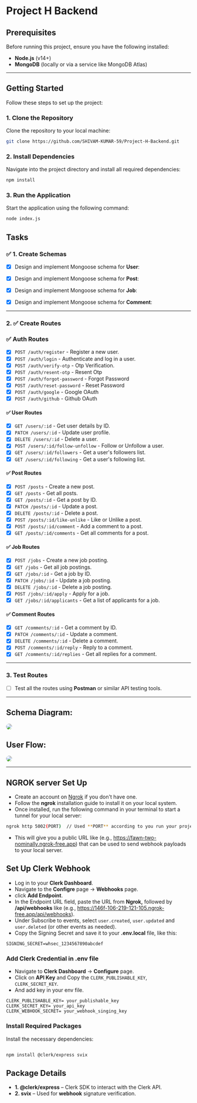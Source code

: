 # Project H Backend

## Prerequisites

Before running this project, ensure you have the following installed:

- **Node.js** (v14+)
- **MongoDB** (locally or via a service like MongoDB Atlas)

---

## Getting Started

Follow these steps to set up the project:

### 1. Clone the Repository

Clone the repository to your local machine:

```bash
git clone https://github.com/SHIVAM-KUMAR-59/Project-H-Backend.git
```

### 2. Install Dependencies

Navigate into the project directory and install all required dependencies:

```bash
npm install
```

### 3. Run the Application

Start the application using the following command:

```bash
node index.js
```

## Tasks

### ✅ 1. Create Schemas

- [x] Design and implement Mongoose schema for **User**:

- [x] Design and implement Mongoose schema for **Post**:

- [x] Design and implement Mongoose schema for **Job**:

- [x] Design and implement Mongoose schema for **Comment**:

---

### 2. ✅ Create Routes

### ✅ Auth Routes

- [x] `POST /auth/register` - Register a new user.
- [x] `POST /auth/login` - Authenticate and log in a user.
- [x] `POST /auth/verify-otp` - Otp Verification.
- [x] `POST /auth/resent-otp` - Resent Otp
- [x] `POST /auth/forgot-password` - Forgot Password
- [x] `POST /auth/reset-password` - Reset Password
- [x] `POST /auth/google` - Google OAuth
- [x] `POST /auth/github` - Github OAuth

#### ✅ User Routes

- [x] `GET /users/:id` - Get user details by ID.
- [x] `PATCH /users/:id` - Update user profile.
- [x] `DELETE /users/:id` - Delete a user.
- [x] `POST /users/:id/follow-unfollow` - Follow or Unfollow a user.
- [x] `GET /users/:id/followers` - Get a user's followers list.
- [x] `GET /users/:id/following` - Get a user's following list.

#### ✅ Post Routes

- [x] `POST /posts` - Create a new post.
- [x] `GET /posts` - Get all posts.
- [x] `GET /posts/:id` - Get a post by ID.
- [x] `PATCH /posts/:id` - Update a post.
- [x] `DELETE /posts/:id` - Delete a post.
- [x] `POST /posts/:id/like-unlike` - Like or Unlike a post.
- [x] `POST /posts/:id/comment` - Add a comment to a post.
- [x] `GET /posts/:id/comments` - Get all comments for a post.

#### ✅ Job Routes

- [x] `POST /jobs` - Create a new job posting.
- [x] `GET /jobs` - Get all job postings.
- [x] `GET /jobs/:id` - Get a job by ID.
- [x] `PATCH /jobs/:id` - Update a job posting.
- [x] `DELETE /jobs/:id` - Delete a job posting.
- [x] `POST /jobs/:id/apply` - Apply for a job.
- [x] `GET /jobs/:id/applicants` - Get a list of applicants for a job.

#### ✅ Comment Routes

- [x] `GET /comments/:id` - Get a comment by ID.
- [x] `PATCH /comments/:id` - Update a comment.
- [x] `DELETE /comments/:id` - Delete a comment.
- [x] `POST /comments/:id/reply` - Reply to a comment.
- [x] `GET /comments/:id/replies` - Get all replies for a comment.

---

### 3. Test Routes

- [ ] Test all the routes using **Postman** or similar API testing tools.

---

## Schema Diagram:

<img src="./Project-H-Backend.png" style="border-radius: 8px;"></img>

## User Flow:

<img src="./User-Flow.png" style="border-radius: 8px;"></img>



---


## NGROK server Set Up

- Create an account on [Ngrok](https://ngrok.com/) if you don't have one.
- Follow the **ngrok** installation guide to install it on your local system.
- Once installed, run the following command in your terminal to start a tunnel for your local server:
```bash
ngrok http 5002(PORT)  // Used **PORT** according to you run your project on which PORT

```
- This will give you a public URL like (e.g., https://fawn-two-nominally.ngrok-free.app) that can be used to send webhook payloads to your local server.


## Set Up Clerk Webhook
- Log in to your **Clerk Dashboard**.
- Navigate to the **Configre** page -> **Webhooks** page.
- click **Add Endpoint**.
- In the Endpoint URL field, paste the URL from **Ngrok,** followed by **/api/webhooks** like (e.g., https://146f-106-219-121-105.ngrok-free.app/api/webhooks).
- Under Subscribe to events, select `user.created`, `user.updated` and `user.deleted` (or other events as needed).
- Copy the Signing Secret and save it to your **.env.local** file, like this:
```
SIGNING_SECRET=whsec_1234567890abcdef

```
### Add Clerk Credential in .env file 

- Navigate to **Clerk Dashboard** -> **Configure** page.
- Click on **API Key** and Copy the `CLERK_PUBLISHABLE_KEY`, `CLERK_SECRET_KEY`.
- And add key in your env file. 

```
CLERK_PUBLISHABLE_KEY= your_publishable_key
CLERK_SECRET_KEY= your_api_key
CLERK_WEBHOOK_SECRET= your_webhook_singing_key

```

### Install Required Packages

Install the necessary dependencies:

```bash

npm install @clerk/express svix

```
## Package Details
- **1. @clerk/express** – Clerk SDK to interact with the Clerk API.
- **2. svix** – Used for **webhook** signature verification.




